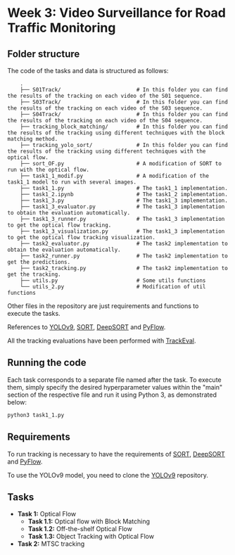 # Week 3: Video Surveillance for Road Traffic Monitoring

## Folder structure 
The code of the tasks and data is structured as follows:

        .
        ├── S01Track/                        # In this folder you can find the results of the tracking on each video of the S01 sequence.
        ├── S03Track/                        # In this folder you can find the results of the tracking on each video of the S03 sequence.
        ├── S04Track/                        # In this folder you can find the results of the tracking on each video of the S04 sequence.
        ├── tracking_block_matching/         # In this folder you can find the results of the tracking using different techniques with the block matching method.
        ├── tracking_yolo_sort/              # In this folder you can find the results of the tracking using different techniques with the optical flow.
        ├── sort_OF.py                       # A modification of SORT to run with the optical flow.
        ├── task1_1_modif.py                 # A modification of the task1_1 model to run with several images.
        ├── task1_1.py                       # The task1_1 implementation.
        ├── task1_2.ipynb                    # The task1_2 implementation.
        ├── task1_3.py                       # The task1_3 implementation.
        ├── task1_3_evaluator.py             # The task1_3 implementation to obtain the evaluation automatically.
        ├── task1_3_runner.py                # The task1_3 implementation to get the optical flow tracking.
        ├── task1_3_visualization.py         # The task1_3 implementation to get the optical flow tracking visualization.
        ├── task2_evaluator.py               # The task2 implementation to obtain the evaluation automatically.
        ├── task2_runner.py                  # The task2 implementation to get the predictions.
        ├── task2_tracking.py                # The task2 implementation to get the tracking.
        ├── utils.py                         # Some utils functions
        └── utils_2.py                       # Modification of util functions

Other files in the repository are just requirements and functions to execute the tasks.

References to [YOLOv9](https://github.com/WongKinYiu/yolov9), [SORT](https://github.com/abewley/sort), [DeepSORT](https://github.com/nwojke/deep_sort) and [PyFlow](https://github.com/pathak22/pyflow).

All the tracking evaluations have been performed with [TrackEval](https://github.com/JonathonLuiten/TrackEval).

## Running the code
Each task corresponds to a separate file named after the task. To execute them, simply specify the desired hyperparameter values within the "main" section of the respective file and run it using Python 3, as demonstrated below:

```bash
python3 task1_1.py
 ```

## Requirements
To run tracking is necessary to have the requirements of [SORT](https://github.com/abewley/sort), [DeepSORT](https://github.com/nwojke/deep_sort) and [PyFlow](https://github.com/pathak22/pyflow).

To use the YOLOv9 model, you need to clone the [YOLOv9](https://github.com/WongKinYiu/yolov9) repository.

## Tasks
- **Task 1:** Optical Flow
  - **Task 1.1:** Optical flow with Block Matching
  - **Task 1.2:** Off-the-shelf Optical Flow
  - **Task 1.3:** Object Tracking with Optical Flow
- **Task 2:** MTSC tracking
